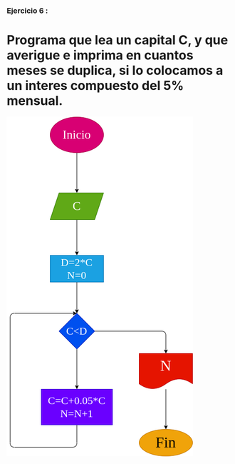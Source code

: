 ### Ejercicio 6 :

# Programa que lea un capital C, y que averigue e imprima en cuantos meses se duplica, si lo colocamos a un interes compuesto del 5% mensual.

![Diagrama de flujo](diagrama.png "Diagrama de flujo")